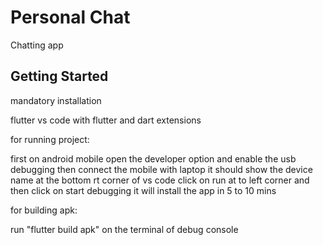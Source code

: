 # Personal Chat

Chatting app 

## Getting Started

mandatory installation

flutter 
vs code with flutter and dart extensions

for running project:

first on android mobile open the developer option and enable the usb debugging
then connect the mobile with laptop it should show the device name at the bottom rt corner of vs code
click on run at to left corner and then click on start debugging
it will install the app in 5 to 10 mins

for building apk:

run "flutter build apk" on the terminal of debug console
